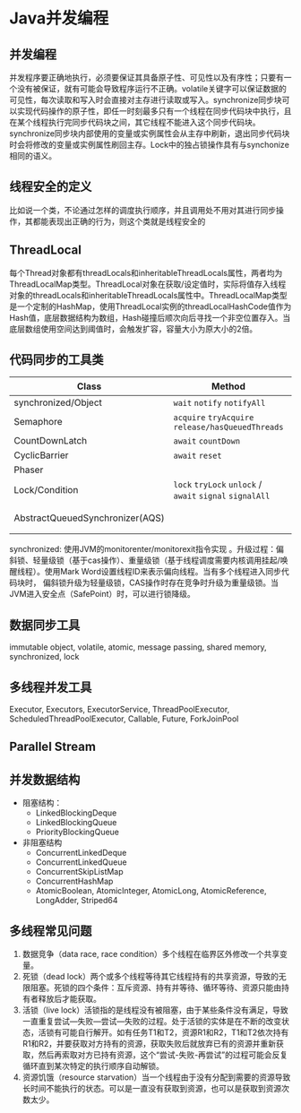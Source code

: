 # Java并发编程

## 并发编程
并发程序要正确地执行，必须要保证其具备原子性、可见性以及有序性；只要有一个没有被保证，就有可能会导致程序运行不正确。volatile关键字可以保证数据的可见性，每次读取和写入时会直接对主存进行读取或写入。synchronize同步块可以实现代码操作的原子性，即任一时刻最多只有一个线程在同步代码块中执行，且在某个线程执行完同步代码块之间，其它线程不能进入这个同步代码块。synchronize同步块内部使用的变量或实例属性会从主存中刷新，退出同步代码块时会将修改的变量或实例属性刷回主存。Lock中的独占锁操作具有与synchonize相同的语义。

## 线程安全的定义
比如说一个类，不论通过怎样的调度执行顺序，并且调用处不用对其进行同步操作，其都能表现出正确的行为，则这个类就是线程安全的

## ThreadLocal
每个Thread对象都有threadLocals和inheritableThreadLocals属性，两者均为ThreadLocalMap类型。ThreadLocal对象在获取/设定值时，实际将值存入线程对象的threadLocals和inheritableThreadLocals属性中。ThreadLocalMap类型是一个定制的HashMap，使用ThreadLocal实例的threadLocalHashCode值作为Hash值，底层数据结构为数组，Hash碰撞后顺次向后寻找一个非空位置存入。当底层数组使用空间达到阈值时，会触发扩容，容量大小为原大小的2倍。

## 代码同步的工具类

| Class                           | Method                                                   | 备注                         |
| ------------------------------- | -------------------------------------------------------- | ---------------------------- |
| synchronized/Object             | `wait` `notify` `notifyAll`                              |                              |
| Semaphore                       | `acquire` `tryAcquire` `release/hasQueuedThreads`        | AQS                          |
| CountDownLatch                  | `await` `countDown`                                      | AQS                          |
| CyclicBarrier                   | `await` `reset`                                          | ReentrantLock/Condition      |
| Phaser                          |                                                          |                              |
| Lock/Condition                  | `lock` `tryLock` `unlock` / `await` `signal` `signalAll` | AQS                          |
| AbstractQueuedSynchronizer(AQS) |                                                          | 基于CAS和线程的挂起/唤醒操作 |

synchronized: 使用JVM的monitorenter/monitorexit指令实现 。升级过程：偏斜锁、轻量级锁（基于cas操作）、重量级锁（基于线程调度需要内核调用挂起/唤醒线程）。使用Mark Word设置线程ID来表示偏向线程。当有多个线程进入同步代码块时， 偏斜锁升级为轻量级锁，CAS操作时存在竞争时升级为重量级锁。当JVM进入安全点（SafePoint）时，可以进行锁降级。

## 数据同步工具

immutable object, volatile, atomic, message passing, shared memory, synchronized, lock

## 多线程并发工具
Executor, Executors, ExecutorService, ThreadPoolExecutor, ScheduledThreadPoolExecutor, Callable, Future, ForkJoinPool

## Parallel Stream


## 并发数据结构
* 阻塞结构：
    * LinkedBlockingDeque
    * LinkedBlockingQueue
    * PriorityBlockingQueue
* 非阻塞结构
    * ConcurrentLinkedDeque
    * ConcurrentLinkedQueue
    * ConcurrentSkipListMap
    * ConcurrentHashMap
    * AtomicBoolean, AtomicInteger, AtomicLong, AtomicReference, LongAdder, Striped64

## 多线程常见问题
1. 数据竞争（data race, race condition）多个线程在临界区外修改一个共享变量。
2. 死锁（dead lock）两个或多个线程等待其它线程持有的共享资源，导致的无限阻塞。死锁的四个条件：互斥资源、持有并等待、循环等待、资源只能由持有者释放后才能获取。
3. 活锁（live lock）活锁指的是线程没有被阻塞，由于某些条件没有满足，导致一直重复尝试—失败—尝试—失败的过程。处于活锁的实体是在不断的改变状态，活锁有可能自行解开。如有任务T1和T2，资源R1和R2，T1和T2依次持有R1和R2，并要获取对方持有的资源，获取失败后就放弃已有的资源并重新获取，然后再索取对方已持有资源，这个“尝试-失败-再尝试”的过程可能会反复循环直到某次特定的执行顺序自动解锁。
4. 资源饥饿（resource starvation）当一个线程由于没有分配到需要的资源导致长时间不能执行的状态。可以是一直没有获取到资源，也可以是获取到资源次数太少。

